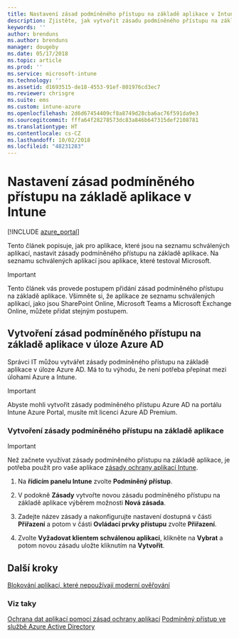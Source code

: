 ```yaml
---
title: Nastavení zásad podmíněného přístupu na základě aplikace v Intune
description: Zjistěte, jak vytvořit zásadu podmíněného přístupu na základě aplikace.
keywords: ''
author: brenduns
ms.author: brenduns
manager: dougeby
ms.date: 05/17/2018
ms.topic: article
ms.prod: ''
ms.service: microsoft-intune
ms.technology: ''
ms.assetid: d1693515-de18-4553-91ef-801976cd3ec7
ms.reviewer: chrisgre
ms.suite: ems
ms.custom: intune-azure
ms.openlocfilehash: 2d6d67454409cf8a8749d28cba6ac76f591da9e3
ms.sourcegitcommit: fffa64f28278573dc83a846b647315def2108781
ms.translationtype: HT
ms.contentlocale: cs-CZ
ms.lasthandoff: 10/02/2018
ms.locfileid: "48231283"
---
```

# <a name="set-up-app-based-conditional-access-policies-with-intune"></a>Nastavení zásad podmíněného přístupu na základě aplikace v Intune

[!INCLUDE [azure_portal](./includes/azure_portal.md)]

Tento článek popisuje, jak pro aplikace, které jsou na seznamu schválených aplikací, nastavit zásady podmíněného přístupu na základě aplikace. Na seznamu schválených aplikací jsou aplikace, které testoval Microsoft.

> [!IMPORTANT]
> Tento článek vás provede postupem přidání zásad podmíněného přístupu na základě aplikace. Všimněte si, že aplikace ze seznamu schválených aplikací, jako jsou SharePoint Online, Microsoft Teams a Microsoft Exchange Online, můžete přidat stejným postupem.

## <a name="create-app-based-conditional-access-policies-in-azure-ad-workload"></a>Vytvoření zásad podmíněného přístupu na základě aplikace v úloze Azure AD

Správci IT můžou vytvářet zásady podmíněného přístupu na základě aplikace v úloze Azure AD. Má to tu výhodu, že není potřeba přepínat mezi úlohami Azure a Intune.

> [!IMPORTANT]
> Abyste mohli vytvořit zásady podmíněného přístupu Azure AD na portálu Intune Azure Portal, musíte mít licenci Azure AD Premium.

### <a name="to-create-an-app-based-conditional-access-policy"></a>Vytvoření zásady podmíněného přístupu na základě aplikace

> [!IMPORTANT]
> Než začnete využívat zásady podmíněného přístupu na základě aplikace, je potřeba použít pro vaše aplikace [zásady ochrany aplikací Intune](app-protection-policies.md).

1. Na **řídicím panelu Intune** zvolte **Podmíněný přístup**.

2. V podokně **Zásady** vytvořte novou zásadu podmíněného přístupu na základě aplikace výběrem možnosti **Nová zásada**.

4. Zadejte název zásady a nakonfigurujte nastavení dostupná v části **Přiřazení** a potom v části **Ovládací prvky přístupu** zvolte **Přiřazení**.

5. Zvolte **Vyžadovat klientem schválenou aplikaci**, klikněte na **Vybrat** a potom novou zásadu uložte kliknutím na **Vytvořit**.

## <a name="next-steps"></a>Další kroky
[Blokování aplikací, které nepoužívají moderní ověřování](app-modern-authentication-block.md)

### <a name="see-also"></a>Viz taky

[Ochrana dat aplikací pomocí zásad ochrany aplikací](app-protection-policies.md)
[Podmíněný přístup ve službě Azure Active Directory](https://docs.microsoft.com/azure/active-directory/active-directory-conditional-access)
